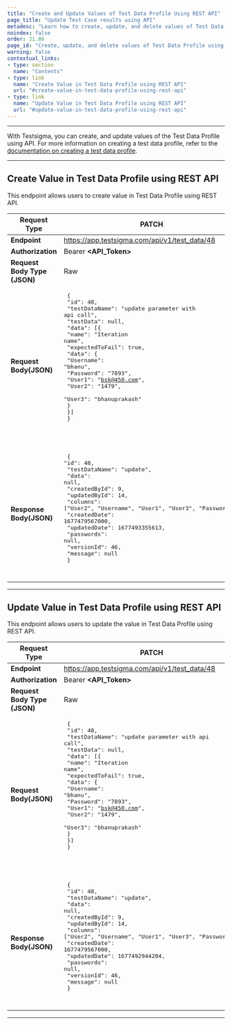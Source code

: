 ```yaml
---
title: "Create and Update Values of Test Data Profile Using REST API"
page_title: "Update Test Case results using API"
metadesc: "Learn how to create, update, and delete values of Test Data Profile using REST API in Testsigma | Detailed steps to create, update, and delete values of Test Data Profile"
noindex: false
order: 21.86
page_id: "Create, update, and delete values of Test Data Profile using API"
warning: false
contextual_links:
- type: section
  name: "Contents"
- type: link
  name: "Create Value in Test Data Profile using REST API"
  url: "#create-value-in-test-data-profile-using-rest-api"
- type: link
  name: "Update Value in Test Data Profile using REST API"
  url: "#update-value-in-test-data-profile-using-rest-api"
---
```


---

With Testsigma, you can create, and update values of the Test Data Profile using API. For more information on creating a test data profile, refer to the [documentation on creating a test data profile](https://testsigma.com/docs/test-data/create-data-profiles/).

--- 

## **Create Value in Test Data Profile using REST API**
This endpoint allows users to create value in Test Data Profile using REST API.

|**Request Type**|**PATCH**|
|---|---|
|**Endpoint**|https://app.testsigma.com/api/v1/test_data/48 |
|**Authorization**|Bearer **<API\_Token>**|
|**Request Body Type (JSON)**|Raw|
|**Request Body(JSON)**|<pre> { <br> "id": 48,<br> "testDataName": "update parameter with api call",<br> "testData": null,<br> "data": [{<br> "name": "Iteration name",<br> "expectedToFail": true,<br> "data": {<br> "Username": "bhanu",<br> "Password": "7893",<br> "User1": "bsk@450.com",<br> "User2": "1479",<br> "User3": "bhanuprakash"<br> }<br> }]<br> } <br>  <pre>|
|**Response Body(JSON)**|<pre> { <br>"id": 48,<br> "testDataName": "update",<br> "data": null,<br> "createdById": 9,<br> "updatedById": 14,<br> "columns": ["User2", "Username", "User1", "User3", "Password"],<br> "createdDate": 1677479567000,<br> "updatedDate": 1677493355613,<br> "passwords": null,<br> "versionId": 46,<br> "message": null<br> } <pre>|

---

## **Update Value in Test Data Profile using REST API**
This endpoint allows users to update the value in Test Data Profile using REST API.

|**Request Type**|**PATCH**|
|---|---|
|**Endpoint**|https://app.testsigma.com/api/v1/test_data/48 |
|**Authorization**|Bearer **<API\_Token>**|
|**Request Body Type (JSON)**|Raw|
|**Request Body(JSON)**|<pre> {<br> "id": 48,<br> "testDataName": "update parameter with api call",<br> "testData": null,<br> "data": [{<br> "name": "Iteration name",<br> "expectedToFail": true,<br> "data": {<br> "Username": "bhanu",<br> "Password": "7893",<br> "User1": "bsk@450.com",<br> "User2": "1479",<br> "User3": "bhanuprakash"<br> }<br> }]<br> } <br>  <pre>|
|**Response Body(JSON)**|<pre> {<br> "id": 48,<br> "testDataName": "update",<br> "data": null,<br> "createdById": 9,<br> "updatedById": 14,<br> "columns": ["User2", "Username", "User1", "User3", "Password"],<br> "createdDate": 1677479567000,<br> "updatedDate": 1677492944204,<br> "passwords": null,<br> "versionId": 46,<br> "message": null <br> } <pre>|



---